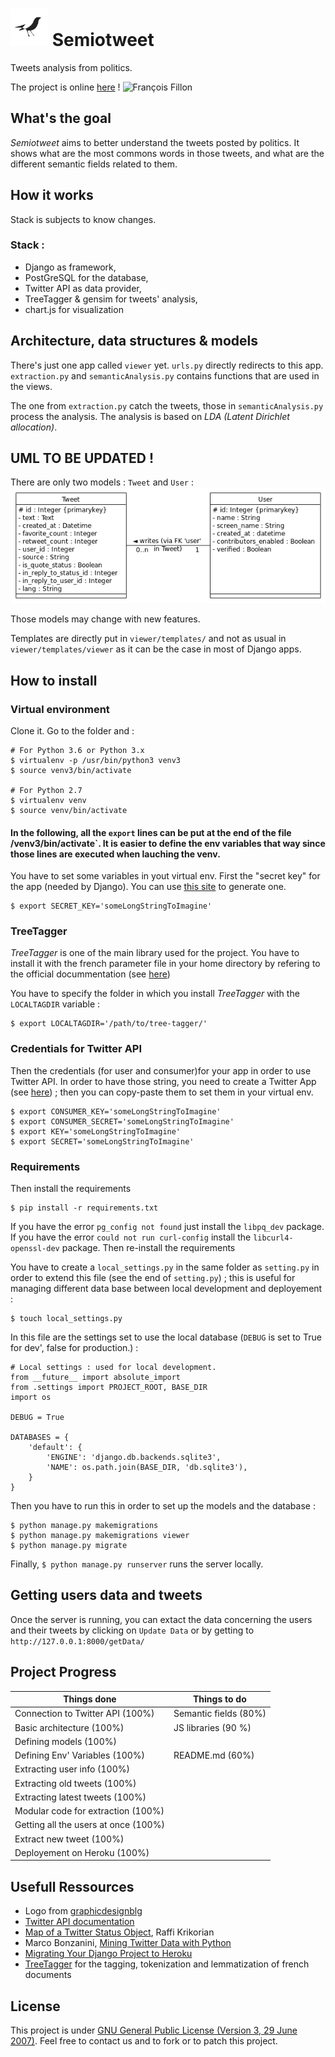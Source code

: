 # <img src="viewer/static/images/semiotweet.jpg" width="60" height="60" alt = "Logo"/> Semiotweet
Tweets analysis from politics.

The project is online [here](http://www.semiotweet.com) !
<img src="http://www.numerama.com/content/uploads/2017/03/fillon.png" alt = "François Fillon"/>

## What's the goal

_Semiotweet_ aims to better understand the tweets posted by politics.
It shows what are the most commons words in those tweets, and what are the different semantic fields related to them.



## How it works

Stack is subjects to know changes.
### Stack :
 - Django as framework,
 - PostGreSQL for the database,
 - Twitter API as data provider,
 - TreeTagger & gensim for tweets' analysis,
 - chart.js for visualization

## Architecture, data structures & models

There's just one app called `viewer` yet. `urls.py` directly redirects to this app.
`extraction.py` and `semanticAnalysis.py` contains functions that are used in the views.

The one from `extraction.py` catch the tweets, those in `semanticAnalysis.py` process the analysis.
The analysis is based on *LDA (Latent Dirichlet allocation)*.


## UML TO BE UPDATED !

There are only two models : `Tweet` and `User` :
![DataBase](UML.png)

Those models may change with new features.

Templates are directly put in `viewer/templates/` and not as usual in `viewer/templates/viewer` as it can be the case in most of Django apps.

## How to install

### Virtual environment

Clone it. Go to the folder and :

```
# For Python 3.6 or Python 3.x
$ virtualenv -p /usr/bin/python3 venv3
$ source venv3/bin/activate

# For Python 2.7
$ virtualenv venv
$ source venv/bin/activate
```

#### In the following, all the `export` lines can be put at the end of the file /venv3/bin/activate`. It is easier to define the env variables that way since those lines are executed when lauching the venv.

You have to set some variables in yout virtual env.
First the "secret key" for the app (needed by Django). You can use [this site](http://www.miniwebtool.com/django-secret-key-generator) to generate one.
```
$ export SECRET_KEY='someLongStringToImagine'
```

### TreeTagger

_TreeTagger_ is one of the main library used for the project. You have to install it with the french parameter file in your home directory by refering to the official docummentation (see [here](http://www.cis.uni-muenchen.de/~schmid/tools/TreeTagger/))

You have to specify the folder in which you install _TreeTagger_ with the `LOCALTAGDIR` variable :
```
$ export LOCALTAGDIR='/path/to/tree-tagger/'
```

### Credentials for Twitter API
Then the credentials (for user and consumer)for your app in order to use Twitter API.
In order to have those string, you need to create a Twitter App (see [here](https://apps.twitter.com/app/13440041/show)) ; then you can copy-paste them to set them in your virtual env.
```
$ export CONSUMER_KEY='someLongStringToImagine'
$ export CONSUMER_SECRET='someLongStringToImagine'
$ export KEY='someLongStringToImagine'
$ export SECRET='someLongStringToImagine'
```

### Requirements
Then install the requirements
```
$ pip install -r requirements.txt
```
If you have the error `pg_config not found` just install the `libpq_dev` package.
If you have the error `could not run curl-config` install the `libcurl4-openssl-dev` package.
Then re-install the requirements


You have to create a `local_settings.py` in the same folder as `setting.py` in order to extend this file (see the end of `setting.py`) ; this is useful for managing different
data base between local development and deployement :
```
$ touch local_settings.py
```
In this file are the settings set to use the local database (`DEBUG` is set to True for dev', false for production.) :

```
# Local settings : used for local development.
from __future__ import absolute_import
from .settings import PROJECT_ROOT, BASE_DIR
import os

DEBUG = True

DATABASES = {
    'default': {
        'ENGINE': 'django.db.backends.sqlite3',
        'NAME': os.path.join(BASE_DIR, 'db.sqlite3'),
    }
}

```
Then you have to run this in order to set up the models and the database :
```
$ python manage.py makemigrations
$ python manage.py makemigrations viewer
$ python manage.py migrate
```
Finally, `$ python manage.py runserver` runs the server locally.

## Getting users data and tweets

Once the server is running, you can extact the data concerning the users and their tweets by clicking on `Update Data` or by getting to `http://127.0.0.1:8000/getData/`

## Project Progress

| Things done                                                         | Things to do                  |
| -------------                                                       | -------------                 |
| Connection to Twitter API (100%)                                    |  Semantic fields (80%)        |
| Basic architecture (100%)                                           | JS libraries (90 %)           |
| Defining models (100%)                                              |                               |
| Defining Env' Variables (100%)                                      | README.md (60%)               |
| Extracting user info (100%)                                         ||
| Extracting old tweets (100%)                                        ||
| Extracting latest tweets (100%)                                     ||
| Modular code for extraction (100%)                                  ||
| Getting all the users at once (100%)                                ||
| Extract new tweet (100%)                                            || |
| Deployement on Heroku (100%)                                        || |


## Usefull Ressources

  - Logo from [graphicdesignblg](https://www.instagram.com/graphicdesignblg/ "graphicdesignblg on Instagram")
  - [Twitter API documentation](https://dev.twitter.com/ "Twitter API documentation")
  - [Map of a Twitter Status Object](http://www.slaw.ca/wp-content/uploads/2011/11/map-of-a-tweet-copy.pdf "Map of a Twitter Status"), Raffi Krikorian
  - Marco Bonzanini, [Mining Twitter Data with Python](https://marcobonzanini.com/2015/03/02/mining-twitter-data-with-python-part-1/ "Mining Twitter Data with Python")
  - [Migrating Your Django Project to Heroku](https://realpython.com/blog/python/migrating-your-django-project-to-heroku/ "Migrating Your Django Project to Heroku")
  - [TreeTagger](http://www.cis.uni-muenchen.de/~schmid/tools/TreeTagger/) for the tagging, tokenization and lemmatization of french documents

## License
  This project is under [GNU General Public License (Version 3, 29 June 2007)](https://github.com/jjerphan/semiotweet/blob/master/LICENSE).
  Feel free to contact us and to fork or to patch this project.
